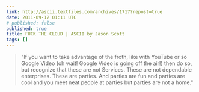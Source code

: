```yaml
---
link: http://ascii.textfiles.com/archives/1717?repost=true
date: 2011-09-12 01:11 UTC
# published: false
published: true
title: FUCK THE CLOUD | ASCII by Jason Scott
tags: []
---
```


> "If you want to take advantage of the froth, like with YouTube or so Google Video (oh wait! Google Video is going off the air!) then do so, but recognize that these are not Services. These are not dependable enterprises. These are parties. And parties are fun and parties are cool and you meet neat people at parties but parties are not a home."
